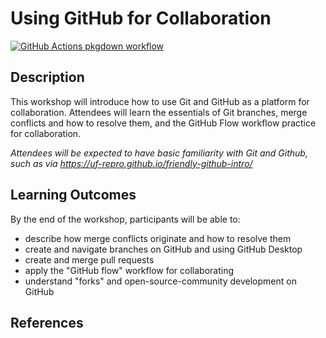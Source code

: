 
# Using GitHub for Collaboration

<!-- badges: start -->
[![GitHub Actions pkgdown workflow](https://github.com/uf-repro/github-for-collaboration/workflows/pkgdown/badge.svg)](https://github.com/uf-repro/github-for-collaboration/actions?query=workflow%3Apkgdown)

<!-- badges: end -->

## Description

This workshop will introduce how to use Git and GitHub as a platform for collaboration. Attendees will learn the essentials of Git branches, merge conflicts and how to resolve them, and the GitHub Flow workflow practice for collaboration.

*Attendees will be expected to have basic familiarity with Git and Github, such as via https://uf-repro.github.io/friendly-github-intro/*

## Learning Outcomes

By the end of the workshop, participants will be able to:
* describe how merge conflicts originate and how to resolve them
* create and navigate branches on GitHub and using GitHub Desktop
* create and merge pull requests
* apply the "GitHub flow" workflow for collaborating
* understand "forks" and open-source-community development on GitHub

## References

